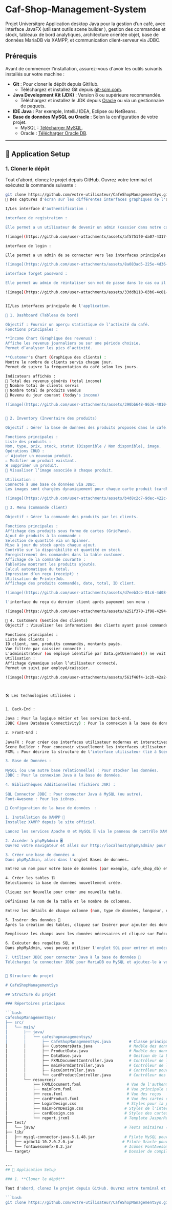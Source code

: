 # Caf-Shop-Management-System

Projet Universitqre Application desktop Java pour la gestion d’un café, avec interface JavaFX (utilisant outils scene builder ), gestion des commandes et stock, tableaux de bord analytiques, architecture orientée objet, base de données MariaDB via XAMPP, et communication client-serveur via JDBC.

## Prérequis

Avant de commencer l'installation, assurez-vous d'avoir les outils suivants installés sur votre machine :

- **Git** : Pour cloner le dépôt depuis GitHub.
  - Téléchargez et installez Git depuis [git-scm.com](https://git-scm.com/).
- **Java Development Kit (JDK)** : Version 8 ou supérieure recommandée.
  - Téléchargez et installez le JDK depuis [Oracle](https://www.oracle.com/java/technologies/javase-jdk11-downloads.html) ou via un gestionnaire de paquets.
- **IDE Java** : Par exemple, IntelliJ IDEA, Eclipse ou NetBeans.
- **Base de données MySQL ou Oracle** : Selon la configuration de votre projet.
  - MySQL : [Télécharger MySQL](https://dev.mysql.com/downloads/).
  - Oracle : [Télécharger Oracle DB](https://www.oracle.com/database/technologies/).

---

## 🚀 Application Setup

### 1. **Cloner le dépôt**

Tout d'abord, clonez le projet depuis GitHub. Ouvrez votre terminal et exécutez la commande suivante :

```bash
git clone https://github.com/votre-utilisateur/CafeShopManagementSys.git
📸 Des captures d'écran sur les différentes interfaces graphiques de l'application :

I/Les interface d'authentification :

interface de registration : 

Elle permet a un utilisateur de devenir un admin (cassier dans notre cas) par la création d'un compt stocké en table employee dans la Base de données "Cafe" créer en SQL

![image](https://github.com/user-attachments/assets/af5751f0-da07-4317-a552-bdf0090f4492)

interface de login : 

Elle permet a un admin de se connecter vers les interfaces principales de l'application 

![image](https://github.com/user-attachments/assets/8a083ad5-225e-4d36-a29b-bbdd71e46e65)

interface forget password : 

Elle permet au admin de réintaliser son mot de passe dans le cas ou il l'a oublié.

![image](https://github.com/user-attachments/assets/33ddb110-03b6-4c81-a63d-9725af0bb8d4)


II/Les interfaces principale de l'application.

🔷 1. Dashboard (Tableau de bord)

Objectif : Fournir un aperçu statistique de l’activité du café.
Fonctions principales :

**Income Chart (Graphique des revenus) :
Affiche les revenus journaliers ou sur une période choisie.
Permet d’analyser les pics d’activité.

**Customer's Chart (Graphique des clients) :
Montre le nombre de clients servis chaque jour.
Permet de suivre la fréquentation du café selon les jours.

Indicateurs affichés :
🔹 Total des revenus générés (total income)
🔹 Nombre total de clients servis
🔹 Nombre total de produits vendus
🔹 Revenu du jour courant (today's income)

![image](https://github.com/user-attachments/assets/390bb648-8636-4010-9bdf-f793817ca9d4)


🔷 2. Inventory (Inventaire des produits)

Objectif : Gérer la base de données des produits proposés dans le café.

Fonctions principales :
Liste des produits :
Nom, type, prix, stock, statut (Disponible / Non disponible), image.
Opérations CRUD :
✅ Ajouter un nouveau produit.
✏️ Modifier un produit existant.
❌ Supprimer un produit.
📸 Visualiser l’image associée à chaque produit.

Utilisation :
Connecté à une base de données via JDBC.
Les images sont chargées dynamiquement pour chaque carte produit (cardProduct.fxml).

![image](https://github.com/user-attachments/assets/b4d8c2c7-9dec-422c-8258-99cec5748a7d)

🔷 3. Menu (Commande client)

Objectif : Gérer la commande des produits par les clients.

Fonctions principales :
Affichage des produits sous forme de cartes (GridPane).
Ajout de produits à la commande :
Sélection de quantité via un Spinner.
Mise à jour du stock après chaque ajout.
Contrôle sur la disponibilité et quantité en stock.
Enregistrement des commandes dans la table customer.
Affichage de la commande courante :
TableView montrant les produits ajoutés.
Calcul automatique du total.
Impression d’un reçu (receipt) :
Utilisation de PrinterJob.
Affichage des produits commandés, date, total, ID client.

![image](https://github.com/user-attachments/assets/d7eeb3cb-01c6-4d08-a340-949e52f0e6e5)

l'interface du reçu du dernier client aprés payement son menu : 

![image](https://github.com/user-attachments/assets/a251f370-1f98-4294-b80c-21415b8b9e16)

🔷 4. Customers (Gestion des clients)
Objectif : Visualiser les informations des clients ayant passé commande.

Fonctions principales :
Liste des clients :
ID client, nom, produits commandés, montants payés.
Vue filtrée par caissier connecté :
L’administrateur (ou employé identifié par Data.getUsername()) ne voit que ses propres ventes.
Utilisation :
Affichage dynamique selon l’utilisateur connecté.
Permet un suivi par employé/caissier.

![image](https://github.com/user-attachments/assets/561f46f4-1c2b-42a2-b716-0356c881604a)



🛠️ Les technologies utilisées : 


1. Back-End :

Java : Pour la logique métier et les services back-end.
JDBC (Java Database Connectivity) : Pour la connexion à la base de données SQL.

2. Front-End :
   
JavaFX : Pour créer des interfaces utilisateur modernes et interactives en Java.
Scene Builder : Pour concevoir visuellement les interfaces utilisateur JavaFX.
FXML : Pour décrire la structure de l'interface utilisateur (lié à Scene Builder).

3. Base de Données :
   
MySQL (ou une autre base relationnelle) : Pour stocker les données.
JDBC : Pour la connexion Java à la base de données.

4. Bibliothèques Additionnelles (fichiers JAR) :
   
SQL Connector JDBC : Pour connecter Java à MySQL (ou autre).
Font-Awesome : Pour les icônes.

🔧 Configuration de la base de données  : 

1. Installation de XAMPP 🔧
Installez XAMPP depuis le site officiel.

Lancez les services Apache 🌐 et MySQL 🗄️ via le panneau de contrôle XAMPP.

2. Accéder à phpMyAdmin 🖥️
Ouvrez votre navigateur et allez sur http://localhost/phpmyadmin/ pour accéder à phpMyAdmin.

3. Créer une base de données ➕
Dans phpMyAdmin, allez dans l'onglet Bases de données.

Entrez un nom pour votre base de données (par exemple, cafe_shop_db) et cliquez sur Créer.

4. Créer les tables 🏗️
Sélectionnez la base de données nouvellement créée.

Cliquez sur Nouvelle pour créer une nouvelle table.

Définissez le nom de la table et le nombre de colonnes.

Entrez les détails de chaque colonne (nom, type de données, longueur, etc.) et cliquez sur Enregistrer.

5. Insérer des données 💾
Après la création des tables, cliquez sur Insérer pour ajouter des données dans les tables.

Remplissez les champs avec les données nécessaires et cliquez sur Exécuter.

6. Exécuter des requêtes SQL ⚙️
Dans phpMyAdmin, vous pouvez utiliser l'onglet SQL pour entrer et exécuter des requêtes SQL, comme SELECT, INSERT, UPDATE, et DELETE.

7. Utiliser JDBC pour connecter Java à la base de données 🔗
Téléchargez le connecteur JDBC pour MariaDB ou MySQL et ajoutez-le à votre projet Java.


📂 Structure du projet 

# CafeShopManagementSys

## Structure du projet

### Répertoires principaux

```bash
CafeShopManagementSys/
├── src/
│   └── main/
│       ├── java/
│       │   └── cafeshopmanagementsys/
│       │       ├── CafeShopManagementSys.java        # Classe principale (point d'entrée)
│       │       ├── CustomersData.java                # Modèle des données clients
│       │       ├── ProductData.java                  # Modèle des données produits
│       │       ├── DataBase.java                     # Gestion de la base de données
│       │       ├── FXMLDocumentController.java       # Contrôleur de l'authentification
│       │       ├── mainFormController.java           # Contrôleur de l'interface principale
│       │       ├── RecuController.java               # Contrôleur pour la génération des reçus
│       │       └── cardProductController.java        # Contrôleur des cartes de produits
│       └── resources/
│           ├── FXMLDocument.fxml                    # Vue de l'authentification
│           ├── mainForm.fxml                        # Vue principale de l'application
│           ├── recu.fxml                            # Vue des reçus
│           ├── cardProduct.fxml                     # Vue des cartes de produits
│           ├── LoginDesign.css                      # Styles pour la page d'authentification
│           ├── mainFormDesign.css                  # Styles de l'interface principale
│           ├── cardDesign.css                      # Styles des cartes de produits
│           └── report.jrxml                        # Template JasperReports pour l'impression des reçus
├── test/
│   └── java/                                       # Tests unitaires (non structurés pour l'instant)
├── lib/
│   ├── mysql-connector-java-5.1.48.jar             # Pilote MySQL pour la connexion à la base de données
│   ├── ojdbc14-10.2.0.2.0.jar                     # Pilote Oracle pour la connexion à la base de données
│   └── fontawesomefx-8.2.jar                       # Icônes FontAwesome pour l'interface utilisateur
└── target/                                         # Dossier de compilation (généré automatiquement)


---
## 🚀 Application Setup

### 1. **Cloner le dépôt**

Tout d'abord, clonez le projet depuis GitHub. Ouvrez votre terminal et exécutez la commande suivante :

```bash
git clone https://github.com/votre-utilisateur/CafeShopManagementSys.git

